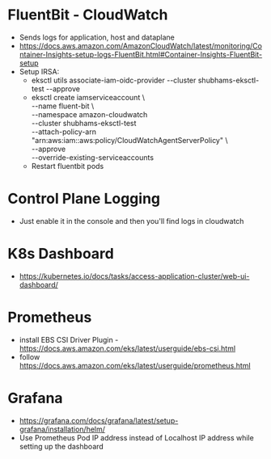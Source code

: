 # FluentBit - CloudWatch
- Sends logs for application, host and dataplane
- https://docs.aws.amazon.com/AmazonCloudWatch/latest/monitoring/Container-Insights-setup-logs-FluentBit.html#Container-Insights-FluentBit-setup
- Setup IRSA:
    -   eksctl utils associate-iam-oidc-provider --cluster shubhams-eksctl-test --approve
    - eksctl create iamserviceaccount \                                            
    --name fluent-bit \             
    --namespace amazon-cloudwatch \
    --cluster shubhams-eksctl-test \
    --attach-policy-arn "arn:aws:iam::aws:policy/CloudWatchAgentServerPolicy" \                       
    --approve \
    --override-existing-serviceaccounts
    - Restart fluentbit pods

# Control Plane Logging
 - Just enable it in the console and then you'll find logs in cloudwatch

# K8s Dashboard
- https://kubernetes.io/docs/tasks/access-application-cluster/web-ui-dashboard/

# Prometheus
- install EBS CSI Driver Plugin - https://docs.aws.amazon.com/eks/latest/userguide/ebs-csi.html
- follow https://docs.aws.amazon.com/eks/latest/userguide/prometheus.html

# Grafana
- https://grafana.com/docs/grafana/latest/setup-grafana/installation/helm/
- Use Prometheus Pod IP address instead of Localhost IP address while setting up the dashboard